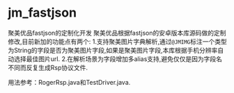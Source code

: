 # jm_fastjson
聚美优品fastjson的定制化开发
聚美优品根据fastjson的安卓版本库源码做的定制修改,目前新加的功能点有两个:
1.支持聚美图片字典解析,通过`@JMIMG`标注一个类型为String的字段是否为聚美图片字段,如果是聚美图片字段,本库根据手机分辨率自动选择最佳图片url.
2.在解析场景为字段增加多alias支持,避免仅仅是因为字段名不同而反复生成Rsp协议文件.


用法参考：RogerRsp.java和TestDriver.java.
